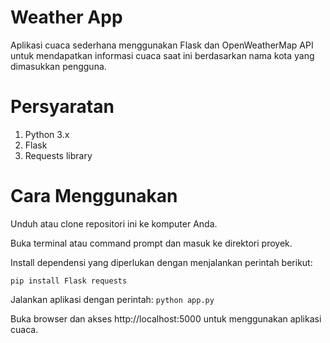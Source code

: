 # Weather App

Aplikasi cuaca sederhana menggunakan Flask dan OpenWeatherMap API untuk mendapatkan informasi cuaca saat ini berdasarkan nama kota yang dimasukkan pengguna.

# Persyaratan

1. Python 3.x
2. Flask
3. Requests library

# Cara Menggunakan

Unduh atau clone repositori ini ke komputer Anda.

Buka terminal atau command prompt dan masuk ke direktori proyek.

Install dependensi yang diperlukan dengan menjalankan perintah berikut:

``
pip install Flask requests
``

Jalankan aplikasi dengan perintah:
``
python app.py
``

Buka browser dan akses http://localhost:5000 untuk menggunakan aplikasi cuaca.
